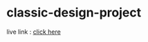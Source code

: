 # classic-design-project
live link : [ click here](https://ahmedhamouda2.github.io/classic-design-project/)
